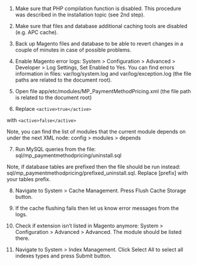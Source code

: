 1. Make sure that PHP compilation function is disabled. This procedure was described in the installation topic (see 2nd step).

2. Make sure that files and database additional caching tools are disabled (e.g. APC cache).

3. Back up Magento files and database to be able to revert changes in a couple of minutes in case of possible problems.

4. Enable Magento error logs: System > Configuration > Advanced > Developer > Log Settings, Set Enabled to Yes. You can find errors information in files: var/log/system.log and var/log/exception.log (the file paths are related to the document root).

5. Open file app/etc/modules/MP_PaymentMethodPricing.xml (the file path is related to the document root)

6. Replace
```<active>true</active>```

with
```<active>false</active>```

Note, you can find the list of modules that the current module depends on under the next XML node: config > modules > depends

7. Run MySQL queries from the file: sql/mp_paymentmethodpricing/uninstall.sql

Note, if database tables are prefixed then the file should be run instead: sql/mp_paymentmethodpricing/prefixed_uninstall.sql. Replace [prefix] with your tables prefix.

8. Navigate to System > Cache Management. Press Flush Cache Storage button.

9. If the cache flushing fails then let us know error messages from the logs.

10. Check if extension isn’t listed in Magento anymore: System > Configuration > Advanced > Advanced. The module should be listed there.

11. Navigate to System > Index Management. Click Select All to select all indexes types and press Submit button.